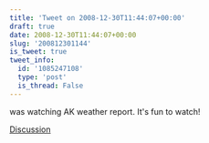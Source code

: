 ```yaml
---
title: 'Tweet on 2008-12-30T11:44:07+00:00'
draft: true
date: 2008-12-30T11:44:07+00:00
slug: '200812301144'
is_tweet: true
tweet_info:
  id: '1085247108'
  type: 'post'
  is_thread: False
---
```




was watching AK weather report. It's fun to watch!

[Discussion](https://x.com/sytelus/status/1085247108)
